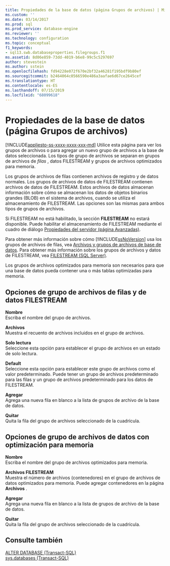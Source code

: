 ```yaml
---
title: Propiedades de la base de datos (página Grupos de archivos) | Microsoft Docs
ms.custom: ''
ms.date: 03/14/2017
ms.prod: sql
ms.prod_service: database-engine
ms.reviewer: ''
ms.technology: configuration
ms.topic: conceptual
f1_keywords:
- sql13.swb.databaseproperties.filegroups.f1
ms.assetid: 8d06e859-73dd-4019-b6e8-99c5c5297697
author: stevestein
ms.author: sstein
ms.openlocfilehash: fd94228e072f670e2bf32a46281f195bdf9b80ef
ms.sourcegitcommit: b2464064c0566590e486a3aafae6d67ce2645cef
ms.translationtype: HT
ms.contentlocale: es-ES
ms.lasthandoff: 07/15/2019
ms.locfileid: "68099618"
---
```

# <a name="database-properties-filegroups-page"></a>Propiedades de la base de datos (página Grupos de archivos)
[!INCLUDE[appliesto-ss-xxxx-xxxx-xxx-md](../../includes/appliesto-ss-xxxx-xxxx-xxx-md.md)]
  Utilice esta página para ver los grupos de archivos o para agregar un nuevo grupo de archivos a la base de datos seleccionada. Los tipos de grupo de archivos se separan en grupos de archivos de *filas* , datos FILESTREAM y grupos de archivos optimizados para memoria.  
  
 Los grupos de archivos de filas contienen archivos de registro y de datos normales. Los grupos de archivos de datos de FILESTREAM contienen archivos de datos de FILESTREAM. Estos archivos de datos almacenan información sobre cómo se almacenan los datos de objetos binarios grandes (BLOB) en el sistema de archivos, cuando se utiliza el almacenamiento de FILESTREAM. Las opciones son las mismas para ambos tipos de grupos de archivos.  
  
 Si FILESTREAM no está habilitado, la sección **FILESTREAM** no estará disponible. Puede habilitar el almacenamiento de FILESTREAM mediante el cuadro de diálogo [Propiedades del servidor (página Avanzadas)](../../database-engine/configure-windows/server-properties-advanced-page.md).  
  
 Para obtener más información sobre cómo [!INCLUDE[ssNoVersion](../../includes/ssnoversion-md.md)] usa los grupos de archivos de filas, vea [Archivos y grupos de archivos de base de datos](../../relational-databases/databases/database-files-and-filegroups.md). Para obtener más información sobre los grupos de archivos y datos de FILESTREAM, vea [FILESTREAM &#40;SQL Server&#41;](../../relational-databases/blob/filestream-sql-server.md).  
  
 Los grupos de archivos optimizados para memoria son necesarios para que una base de datos pueda contener una o más tablas optimizadas para memoria.  
  
## <a name="row-and-filestream-data-filegroup-options"></a>Opciones de grupo de archivos de filas y de datos FILESTREAM  
 **Nombre**  
 Escriba el nombre del grupo de archivos.  
  
 **Archivos**  
 Muestra el recuento de archivos incluidos en el grupo de archivos.  
  
 **Solo lectura**  
 Seleccione esta opción para establecer el grupo de archivos en un estado de solo lectura.  
  
 **Default**  
 Seleccione esta opción para establecer este grupo de archivos como el valor predeterminado. Puede tener un grupo de archivos predeterminado para las filas y un grupo de archivos predeterminado para los datos de FILESTREAM.  
  
 **Agregar**  
 Agrega una nueva fila en blanco a la lista de grupos de archivo de la base de datos.  
  
 **Quitar**  
 Quita la fila del grupo de archivos seleccionado de la cuadrícula.  
  
## <a name="memory-optimized-data-filegroup-options"></a>Opciones de grupo de archivos de datos con optimización para memoria  
 **Nombre**  
 Escriba el nombre del grupo de archivos optimizados para memoria.  
  
 **Archivos FILESTREAM**  
 Muestra el número de archivos (contenedores) en el grupo de archivos de datos optimizados para memoria. Puede agregar contenedores en la página **Archivos** .  
  
 **Agregar**  
 Agrega una nueva fila en blanco a la lista de grupos de archivo de la base de datos.  
  
 **Quitar**  
 Quita la fila del grupo de archivos seleccionado de la cuadrícula.  
  
## <a name="see-also"></a>Consulte también  
 [ALTER DATABASE &#40;Transact-SQL&#41;](../../t-sql/statements/alter-database-transact-sql.md)   
 [sys.databases &#40;Transact-SQL&#41;](../../relational-databases/system-catalog-views/sys-databases-transact-sql.md)  
  
  
